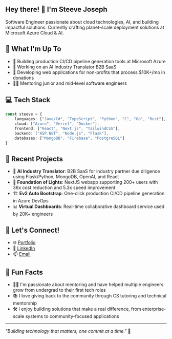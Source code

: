 ## Hey there! 👋 I'm Steeve Joseph

<!--
**steevejoseph/steevejoseph** is a ✨ _special_ ✨ repository because its `README.md` (this file) appears on your GitHub profile.

Here are some ideas to get you started:

- 🔭 I’m currently working on ...
- 🌱 I’m currently learning ...
- 👯 I’m looking to collaborate on ...
- 🤔 I’m looking for help with ...
- 💬 Ask me about ...
- 📫 How to reach me: ...
- 😄 Pronouns: ...
- ⚡ Fun fact: ...
-->

Software Engineer passionate about cloud technologies, AI, and building impactful solutions. Currently crafting planet-scale deployment solutions at Microsoft Azure Cloud & AI.

## 🚀 What I'm Up To

- 💼 Building production CI/CD pipeline generation tools at Microsoft Azure
- 🌱 Working on an AI Industry Translator B2B SaaS
- 💫 Developing web applications for non-profits that process $10K+/mo in donations
- 👨‍🏫 Mentoring junior and mid-level software engineers

## 💻 Tech Stack

```typescript
const steeve = {
    languages: ["Java/C#", "TypeScript", "Python", "C", "Go", "Rust"],
    cloud: ["Azure", "Vercel", "Docker"],
    frontend: ["React", "Next.js", "TailwindCSS"],
    backend: ["ASP.NET", "Node.js", "Flask"],
    databases: ["MongoDB", "Firebase", "PostgreSQL"]
}
```

## 🌟 Recent Projects

- 🤖 **AI Industry Translator**: B2B SaaS for industry partner due diligence using Flask/Python, MongoDB, OpenAI, and React
- 🌅 **Foundation of Lights**: NextJS webapp supporting 200+ users with 36x cost reduction and 5.3x speed improvement
- 🏗️ **Ev2 Auto Bootstrap**: One-click production CI/CD pipeline generation in Azure DevOps
- 📊 **Virtual Dashboards**: Real-time collaborative dashboard service used by 20K+ engineers

## 🤝 Let's Connect!

- 🌐 [Portfolio](https://steevejoseph.github.io)
- 💼 [LinkedIn](https://www.linkedin.com/in/steevejoseph/)
- 📫 [Email](mailto:thesteevejoseph@gmail.com)

## 🎯 Fun Facts

- 👨‍🏫 I'm passionate about mentoring and have helped multiple engineers grow from undergrad to their first tech roles
- 📚 I love giving back to the community through CS tutoring and technical mentorship
- 🛠️ I enjoy building solutions that make a real difference, from enterprise-scale systems to community-focused applications

---

*"Building technology that matters, one commit at a time."* 🚀
